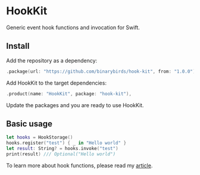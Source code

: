 # HookKit

Generic event hook functions and invocation for Swift.


## Install

Add the repository as a dependency:

```swift
.package(url: "https://github.com/binarybirds/hook-kit", from: "1.0.0"),
```

Add HookKit to the target dependencies:

```swift
.product(name: "HookKit", package: "hook-kit"),
```

Update the packages and you are ready to use HookKit.


## Basic usage

```swift
let hooks = HookStorage()
hooks.register("test") { _ in "Hello world" }
let result: String? = hooks.invoke("test")
print(result) /// Optional("Hello world")
```

To learn more about hook functions, please read my [article](https://theswiftdev.com/event-driven-generic-hooks-for-swift/).
